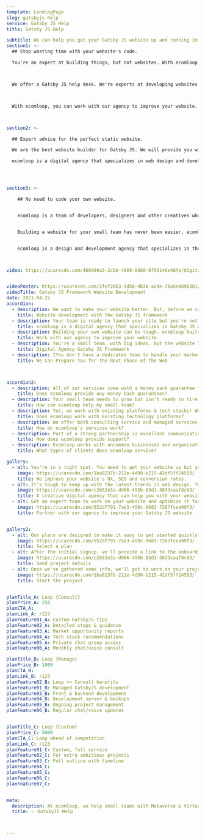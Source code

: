 ```yaml
---
template: LandingPage
slug: gatsbyjs-help
service: Gatsby JS Help
title: Gatsby JS Help

subtitle: We can help you get your Gatsby JS website up and running in no time.
section1: >-
  ## Stop wasting time with your website's code.

  You're an expert at building things, but not websites. With ecomloop's gatsby js experts, you can focus on what you do best while we take care of the website for your business. Now that's teamwork!



  We offer a Gatsby JS help desk. We're experts at developing websites with Gatsby JS, and can get you started on your project quickly, and then provide ongoing support to make sure it's done right.



  With ecomloop, you can work with our agency to improve your website. The Gatsby JS framework is used for every project and helps create a sleek design while also being user-friendly.



section2: >-

  ## Expert advice for the perfect static website.

  We are the best website builder for Gatsby JS. We will provide you with expert advice on your site and how to make it better.

  ecomloop is a digital agency that specializes in web design and development. With offices all over the world, we help brands grow by working with them to improve their websites built on the Gatsby JS framework.




section3: >-

    ## No need to code your own website.


    ecomloop is a team of developers, designers and other creatives who believe in the Metaverse. We help small teams to prepare for what's next by building immersive experiences that put you into worlds you've never seen before.  


    Building a website for your small team has never been easier. ecomloop is the web development agency that helps you get set up with Gatsby JS, and provides the support and knowledge to keep it running smoothly.


    ecomloop is a design and development agency that specializes in the Gatsby JS framework. We can help you take your website to the next level with our team of experts.



video: https://ucarecdn.com/460980a3-2cbb-4869-8d60-0f99146e48fe/digitalmarketingservicesforecommerce.mp4


videoPoster: https://ucarecdn.com/2fef26b3-3d58-4b30-a24e-76a5e6696381/
videoTitle: Gatsby JS Framework Website Development
date: 2021-04-22
accordion:
  - description: We want to make your website better. But, before we can help you, we need to know what's not working for you right now. Our team will listen and ask questions about your business goals so that our work benefits you.
    title: Website development with the Gatsby JS framework
  - description: Your team is ready to launch your site but you're not sure what to do next. ecomloop builds websites on the Gatsby JS framework, so it's easy for small teams like yours.
    title: ecomloop is a digital agency that specializes in Gatsby JS web development.
  - description: Building your own website can be tough. ecomloop builds websites that work on any device and gets found in search engines like Google and Bing. We also build with the Gatsby JS framework which offers speedy performance for modern websites
    title: Work with our agency to improve your website.
  - description: You're a small team, with big ideas. But the website is holding you back. Our agency can help you build your new site on Gatsby JS and release it to production in days. You'll be more agile than ever before and better able to grow your business."
    title: Digital Agency Gatsby JS Framework
  - description: IYou don't have a dedicated team to handle your marketing and design. ecomloop will take care of it all, so you can focus on what's important.
    title: We Can Prepare You for the Next Phase of the Web



accordion2:
  - description: All of our services come with a money back guarantee for new clients. Our goal is to build long-term relationships and help your small team achieve long-term success. If you aren't satisfied with any of the services provided, contact us within 10 days for a full refund.
    title: Does ecomloop provide any money back guarantees?
  - description: Your small team needs to grow but isn't ready to hire a new developer or digital strategy manager. ecomloop's experienced team is here to help you find the right solutions fast. We'll work as your partner to develop and execute a strategy for digital success.
    title: How can ecomloop help my small team?
  - description: Yes, we work with existing platforms & tech stacks! We've worked with a countless number of tech tools, SAAS apps, plugins, extensions, APIs and more. We're happy to work with your business' existing tech and processes. Depending on the situation, we can integrate with existing tech or work to replace and consolidate technologies.
    title: Does ecomloop work with existing technology platforms?
  - description: We offer both consulting service and managed services on a monthly basis. With managed services, we do the work to implement changes. With consulting, we advise you on the updates and next steps. In both cases, plans may be canceled at any time. Please cancel plans 7 days in advance of renewal by email or live chat.
    title: How do ecomloop's services work?
  - description: Part of a strong partnership is excellent communication. We offer live chat and fast email support, as well as scheduled voice/video calls. Reach out and we'll quickly reply with the info you need. We're here for you, and most importantly, we want to be a partner in your success.
    title: How does ecomloop provide support?
  - description: Ecomloop works with uncommon businesses and organizations in a range of industries. We've worked with home decor brands, industrial supply businesses, online medicine startups, dozens of consumer product goods businesses, real estate companies and more.
    title: What types of clients does ecomloop service?

gallery:
  - alt: You're in a tight spot. You need to get your website up but you don't have the time or expertise. ecomloop's expert team can build a custom site for you on the Gatsby JS framework, that'll help grow your business faster and smarter.
    image: https://ucarecdn.com/1ba8237b-212e-4d90-b215-42df5ff24593/
    title: We improve your website's UX, SEO and conversion rates.
  - alt: It's tough to keep up with the latest trends in web design. You spend weeks looking for new fonts and testing out new website templates. With ecomloop, you can work with our agency on your project every step of the way.
    image: https://ucarecdn.com/c2b52e3a-d966-495b-83d1-3833caaf8c83/
    title: A creative digital agency that can help you with your website.
  - alt: Get an expert team to work on your website and optimize it for performance.
    image: https://ucarecdn.com/552df791-7ae3-459c-9683-7267fcea99f3/
    title: Partner with our agency to improve your Gatsby JS website.


gallery2:
  - alt: Our plans are designed to make it easy to get started quickly. We know you have better ways to use your time and want to make it simple. Review the details of the service plans and find the one that fits. Rest assured knowing you can always change your plan later on. Plans may be cancelled at anytime, though we aim to form long-term client relationships and work together for years!
    image: https://ucarecdn.com/552df791-7ae3-459c-9683-7267fcea99f3/
    title: Select a plan
  - alt: After the initial signup, we'll provide a link to the onboarding form to learn more about your project. We'll collect information some simple information including the current status, website address, and goals. You won't need to install any tracking codes or provide any admin access at this point. Don't worry if you don't have everything. You can always submit more information later.
    image: https://ucarecdn.com/c2b52e3a-d966-495b-83d1-3833caaf8c83/
    title: Send project details
  - alt: Once we've gathered some info, we'll get to work on your project and providing initial feedback. We'll map out a recommended plan of action, then discuss with you. Depending upon your plan, we'll put that plan into place or help to guide you.
    image: https://ucarecdn.com/1ba8237b-212e-4d90-b215-42df5ff24593/
    title: Start the project


planTitle_A: Loop {Consult}
planPrice_A: 250
planCTA_A:
planLink_A: /123
planFeature01_A: Custom GatsbyJS tips
planFeature02_A: Detailed steps & guidance
planFeature03_A: Market opportunity reports
planFeature04_A: Tech stack recommendations  
planFeature05_A: Private chat group access
planFeature06_A: Monthly chat/voice consult

planTitle_B: Loop {Manage}
planPrice_B: 1000
planCTA_B:
planLink_B: /123
planFeature02_B: Loop >> Consult benefits
planFeature01_B: Managed GatsbyJS development
planFeature03_B: Front & backend development
planFeature04_B: Development server & backups  
planFeature05_B: Ongoing project management
planFeature06_B: Regular chat/voice updates


planTitle_C: Loop {Custom}
planPrice_C: 5000
planCTA_C: Loop ahead of competition
planLink_C: /123
planFeature01_C: Custom, full service  
planFeature02_C: For extra ambitious projects
planFeature03_C: Full outline with timeline
planFeature04_C:
planFeature05_C:
planFeature06_C:
planFeature07_C:


meta:
  description: At ecomloop, we help small teams with Metaverse & Virtual Reality/VR Consulting Services. It’s never been easier to be on the cutting edge of technological innovation.
  title: ✨ GatsbyJS Help  



---
```

